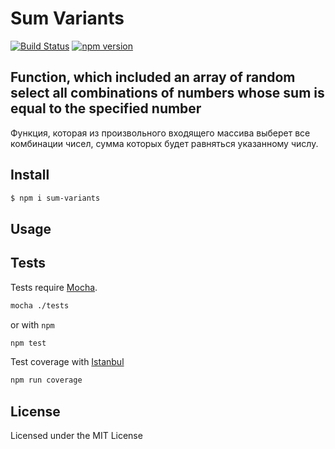 # Sum Variants 

[![Build Status](https://travis-ci.org/BelirafoN/sum-variants.svg?branch=master)](https://travis-ci.org/BelirafoN/sum-variants)
[![npm version](https://badge.fury.io/js/sum-variants.svg)](https://badge.fury.io/js/sum-variants)


Function, which included an array of random select all combinations of numbers whose sum is equal to the specified number
 --
Функция, которая из произвольного входящего массива выберет все комбинации чисел, сумма которых будет равняться указанному числу.

## Install 

```bash
$ npm i sum-variants
```

## Usage

## Tests 

Tests require [Mocha](https://mochajs.org/). 

```bash 
mocha ./tests
``` 

or with `npm` 

```bash
npm test 
```

Test coverage with [Istanbul](https://gotwarlost.github.io/istanbul/) 

```bash
npm run coverage
```

## License 

Licensed under the MIT License